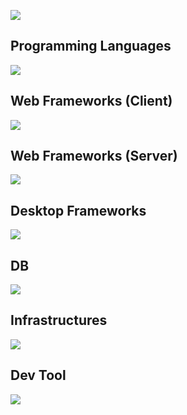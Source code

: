 ![](https://github-readme-stats.vercel.app/api/top-langs?username=hungair0925&show_icons=true&locale=en&layout=compact)

## Programming Languages
![](https://skillicons.dev/icons?i=python,js,typescript,go,java)

## Web Frameworks (Client) 
![](https://skillicons.dev/icons?i=react,next,vue)

## Web Frameworks (Server)
![](https://skillicons.dev/icons?i=django,fastapi,flask)

## Desktop Frameworks
![](https://skillicons.dev/icons?i=electron)

## DB
![](https://skillicons.dev/icons?i=postgresql,mysql,redis,dynamodb)

## Infrastructures
![](https://skillicons.dev/icons?i=aws,linux,nginx)

## Dev Tool
![](https://skillicons.dev/icons?i=github,git,vscode,idea,vim,figma)


